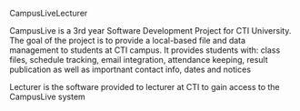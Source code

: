 CampusLiveLecturer

CampusLive is a 3rd year Software Development Project for CTI University. The goal of the project is to provide a local-based file
and data management to students at CTI campus. It provides students with: class files, schedule tracking, email integration,
attendance keeping, result publication as well as importnant contact info, dates and notices

Lecturer is the software provided to lecturer at CTI to gain access to the CampusLive system
